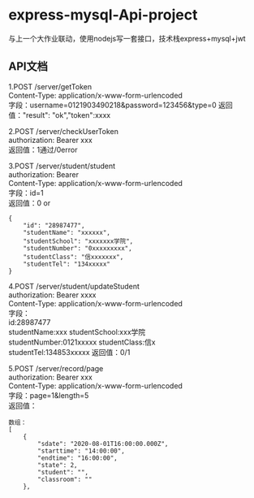 # express-mysql-Api-project
与上一个大作业联动，使用nodejs写一套接口，技术栈express+mysql+jwt  
## API文档
1.POST /server/getToken  
Content-Type: application/x-www-form-urlencoded  
字段：username=0121903490218&password=123456&type=0
返回值："result": "ok","token":xxxx

2.POST /server/checkUserToken  
authorization: Bearer  xxx  
返回值：1通过/0error

3.POST /server/student/student   
authorization: Bearer   
Content-Type: application/x-www-form-urlencoded  
字段：id=1  
返回值：0 or
```
{
    "id": "28987477",
    "studentName": "xxxxxx",
    "studentSchool": "xxxxxxx学院",
    "studentNumber": "0xxxxxxxxx",
    "studentClass": "信xxxxxxx",
    "studentTel": "134xxxxx"
}
```

4.POST /server/student/updateStudent   
authorization: Bearer xxxx  
Content-Type: application/x-www-form-urlencoded  
字段：  
id:28987477  
studentName:xxx 
studentSchool:xxx学院  
studentNumber:0121xxxxx
studentClass:信x  
studentTel:134853xxxxx 
返回值：0/1

5.POST /server/record/page   
authorization: Bearer xxx  
Content-Type: application/x-www-form-urlencoded  
字段：page=1&length=5  
返回值：
```
数组：
[
    {
        "sdate": "2020-08-01T16:00:00.000Z",
        "starttime": "14:00:00",
        "endtime": "16:00:00",
        "state": 2,
        "student": "",
        "classroom": ""
    },
```
